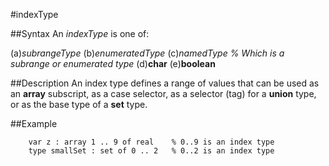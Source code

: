 
#indexType

##Syntax
An _indexType_ is one of:

(a)_subrangeType_
(b)_enumeratedType_
(c)_namedType_ _% Which is a subrange or enumerated type_
(d)**char**
(e)**boolean**




##Description
An index type defines a range of values that can be used as an **array** subscript, as a case selector, as a selector (tag) for a **union** type, or as the base type of a **set** type.



##Example



        var z : array 1 .. 9 of real    % 0..9 is an index type
        type smallSet : set of 0 .. 2   % 0..2 is an index type
